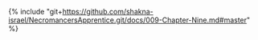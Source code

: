 {% include "git+https://github.com/shakna-israel/NecromancersApprentice.git/docs/009-Chapter-Nine.md#master" %}
